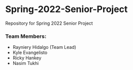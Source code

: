 # Spring-2022-Senior-Project
Repository for Spring 2022 Senior Project

### Team Members:
* Rayniery Hidalgo (Team Lead)
* Kyle Evangelisto
* Ricky Hankey
* Nasim Tukhi
